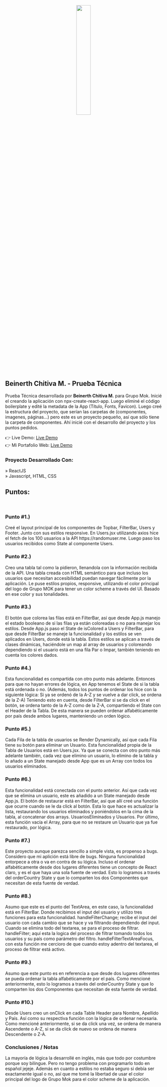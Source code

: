 <div align='center'><img style="width:30%" src='h'/></div>

<h2>Beinerth Chitiva M. - Prueba Técnica</h2>

<p>Prueba Técnica desarrollada por <b>Beinerth Chitiva M.</b>
para Grupo Mok. Inicié el creando la aplicación con npx-create-react-app. Luego eliminé el código boilerplate y
edité la metadata de la App (Título, Fonts, Favicon).
Luego creé la estructura del proyecto, que serían las carpetas de
(componentes, imagenes, páginas...) pero este es un proyecto pequeño, así que sólo tiene la carpeta de componentes.
Ahí inicié con el desarrollo del proyecto y los puntos pedidos.</p>

👉 Live Demo: <a href='https://beinerthchitivam-grupomok.vercel.app/'>Live Demo</a> <br>
👉 Mi Portafolio Web: <a href='https://beinerthchitiva-portfolio.vercel.app/'>Live Demo</a>

<h3>Proyecto Desarrollado Con:</h3>

» ReactJS <br>
» Javascript, HTML, CSS

<h2>Puntos:</h2>
<br>

<h3>Punto #1.)</h3>
<p>Creé el layout principal de los componentes de Topbar, FilterBar, Users y Footer.
Junto con sus estilos responsive.
En Users.jsx utilizando axios hice el fetch de los 100 usuarios a la API https://randomuser.me.
Luego paso los usuarios recibidos como State al componente Users.
</p>

<h3>Punto #2.)</h3>
<p>Creo una tabla tal como la pidieron, llenandola con la información recibida de la API.
Una tabla creada con HTML semántico para que incluso los usuarios que necesitan accesibilidad
puedan navegar fácilmente por la aplicación.
Le puse estilos propios, responsive, utilizando el color principal del logo de Grupo MOK para
tener un color scheme a través del UI. Basado en ese color y sus tonalidades.
</p>

<h3>Punto #3.)</h3>
<p>El botón que colorea las filas está en FilterBar, así que desde App.js manejo el estado booleano de si las filas ya están coloreadas o no para manejar los estilos. Desde App.js paso el State de isColored a Users y FilterBar, para que desde FilterBar se maneje la funcionalidad
y los estilos se ven aplicados en Users, donde está la tabla. Estos estilos se aplican a través de clases dinámicas, haciéndole un map al array de usuarios y coloreando dependiendo si el usuario está en una fila Par o Impar, también teniendo en cuenta los colores dados.
</p>

<h3>Punto #4.)</h3>
<p> Esta funcionalidad es compartida con otro punto más adelante. Entonces para que no hayan errores de lógica, en App tenemos el State de si la tabla está ordenada o no. (Además, todos los puntos de ordenar los hice con la siguiente lógica:
    Si ya se ordenó de la A-Z y se vuelve a dar click, se ordena de la Z-A)
Teniendo esto en cuenta, desde FilterBar si se da click en el botón, se ordena tanto de la A-Z como de la Z-A, compartiendo el State con el Header de la Tabla. De esta manera se pueden ordenar alfabéticamente por país desde ambos lugares, manteniendo un orden lógico.
</p>

<h3>Punto #5.)</h3>
<p> Cada Fila de la tabla de usuarios se Render Dynamically, así que cada Fila tiene su botón para eliminar un Usuario. Esta funcionalidad propia de la Tabla de Usuarios está en Users.jsx. Ya que se conecta con otro punto más adelante también, cada vez que elimino un usuario, lo elimino de la tabla y lo añado a un State manejado desde App que es un Array con todos los usuarios eliminados.
</p>

<h3>Punto #6.)</h3>
<p> Esta funcionalidad está conectada con el punto anterior. Así que cada vez que se elimina un usuario, este es añadido a un State manejado desde App.js. El botón de restaurar está en FilterBar, así que allí creé una función que ocurre cuando se le da click al botón. Esta lo que hace es actualizar la lista, restaurando los usuarios eliminados y poniéndolos en la cima de la tabla, al concatenar dos arrays. UsuariosEliminados y Usuarios. Por último, esta función vacía el Array, para que no se restaure un Usuario que ya fue restaurado, por lógica.
</p>

<h3>Punto #7.)</h3>
<p> Este proyecto aunque parezca sencillo a simple vista, es propenso a bugs. Considero que mi aplición está libre de bugs. Ninguna funcionalidad entorpece a otra o va en contra de su lógica. Incluso el ordenar alfabéticamente desde dos lugares diferentes tiene un concepto de React claro, y es el que haya una sola fuente de verdad. Esto lo logramos a través del orderCountry State y que lo comparten los dos Componentes que necesitan de esta fuente de verdad.
</p>

<h3>Punto #8.)</h3>
<p> Asumo que este es el punto del TextArea, en este caso, la funcionalidad está en FilterBar. Donde recibimos el input del usuario y utilizo tres funciones para esta funcionalidad.
    handleFilterChange; recibe el input del usuario con cada cambio que se hace y va filtrando dependiendo del input. Cuando se elimina todo del textarea, se para el proceso de filtrar.
    handleFilter; aquí esta la logica del proceso de filtrar tomando todos los usuarios y su país como parámetro del filtro.
    handleFilterTextAreaFocus, con esta función me cercioro de que cuando estoy adentro del textarea, el proceso de filtrar está activo.
</p>

<h3>Punto #9.)</h3>
<p> Asumo que este punto es en referencia a que desde dos lugares diferentes se pueda ordenar la tabla alfabéticamente por el país. Como mencioné anteriormente, esto lo logramos a través del orderCountry State y que lo comparten los dos Componentes que necesitan de esta fuente de verdad.
</p>

<h3>Punto #10.)</h3>
<p> Desde Users creo un onClick en cada Table Header para Nombre, Apellido y País. Así como su respectiva función con la lógica de ordenar necesaria. Como mencioné anteriormente, si se da click una vez, se ordena de manera Ascendente o A-Z, si se da click de nuevo se ordena de manera Descendente o Z-A.
</p>

<h3>Conclusiones / Notas</h3>
<p> La mayoría de lógica la desarrollé en inglés, más que todo por costumbre porque soy bilingue. Pero no tengo problema con programarlo todo en español jejeje.
Además en cuanto a estilos no estaba seguro si debía ser exactamente igual o no, así que me tomé la libertad de usar el color principal del logo de Grupo Mok para el color scheme de la aplicación.
</p>